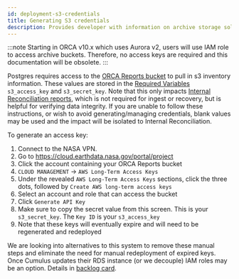 ```yaml
---
id: deployment-s3-credentials
title: Generating S3 credentials
description: Provides developer with information on archive storage solutions.
---
```

:::note
Starting in ORCA v10.x which uses Aurora v2, users will use IAM role to access archive buckets. Therefore, no access keys are required and this documentation will be obsolete.
:::

Postgres requires access to the [ORCA Reports bucket](./creating-orca-archive-bucket.md#reports-bucket) to pull in s3 inventory information.
These values are stored in the [Required Variables](./deployment-with-cumulus.md#orca-required-variables) `s3_access_key` and `s3_secret_key`.
Note that this only impacts [Internal Reconciliation reports](../api/api.md#internal-reconcile-report-jobs-api), which is not required for ingest or recovery, but is helpful for verifying data integrity.
If you are unable to follow these instructions, or wish to avoid generating/managing credentials, blank values may be used and the impact will be isolated to Internal Reconciliation.


To generate an access key:
1. Connect to the NASA VPN.
1. Go to https://cloud.earthdata.nasa.gov/portal/project
1. Click the account containing your ORCA Reports bucket
1. `CLOUD MANAGEMENT` -> `AWS Long-Term Access Keys`
1. Under the revealed `AWS Long-Term Access Keys` sections, click the three dots, followed by `Create AWS long-term access keys`
1. Select an account and role that can access the bucket
1. Click `Generate API Key`
1. Make sure to copy the secret value from this screen. This is your `s3_secret_key`. The `Key ID` is your `s3_access_key`
1. Note that these keys will eventually expire and will need to be regenerated and redeployed

We are looking into alternatives to this system to remove these manual steps and eliminate the need for manual redeployment of expired keys.
Once Cumulus updates their RDS instance (or we decouple) IAM roles may be an option. Details in [backlog card](https://bugs.earthdata.nasa.gov/browse/ORCA-667).

